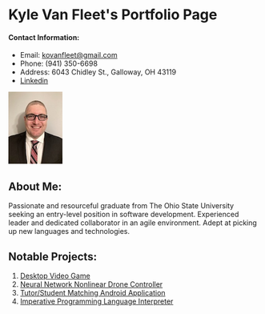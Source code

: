 # Kyle Van Fleet's Portfolio Page

#### Contact Information:
* Email: kovanfleet@gmail.com
* Phone: (941) 350-6698
* Address: 6043 Chidley St., Galloway, OH 43119
* [Linkedin](https://www.linkedin.com/in/kyle-van-fleet-22314b200/)

![Kyle Van Fleet](img/profile3.jpeg)

## About Me:
Passionate and resourceful graduate from The Ohio State University seeking an entry-level position in software development. Experienced leader and dedicated collaborator in an agile environment. Adept at picking up new languages and technologies.


## Notable Projects:

 1. [Desktop Video Game](https://vanfleet0351.github.io/MarioRemake/) 
 1. [Neural Network Nonlinear Drone Controller](https://vanfleet0351.github.io/Nonlinear-Drone-Controller/) 
 1. [Tutor/Student Matching Android Application](https://vanfleet0351.github.io/tutorMe-Android-App/) 
 1. [Imperative Programming Language Interpreter](https://vanfleet0351.github.io/GraphicalCoreInterp/) 
